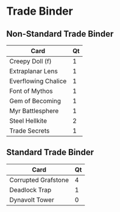 # Trade Binder
## Non-Standard Trade Binder
Card | Qt
--- | ---
Creepy Doll (f) | 1
Extraplanar Lens | 1
Everflowing Chalice | 1
Font of Mythos | 1
Gem of Becoming | 1
Myr Battlesphere | 1
Steel Hellkite | 2
Trade Secrets | 1

## Standard Trade Binder
Card | Qt
--- | ---
Corrupted Grafstone | 4
Deadlock Trap | 1
Dynavolt Tower | 0